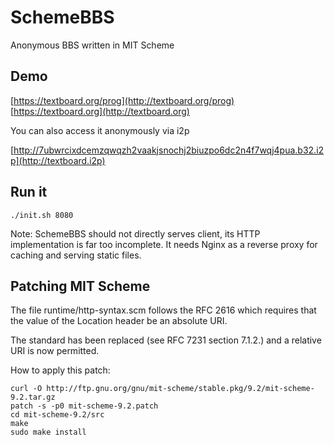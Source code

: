 # SchemeBBS

Anonymous BBS written in MIT Scheme

## Demo

[https://textboard.org/prog](http://textboard.org/prog)
[https://textboard.org](http://textboard.org)

You can also access it anonymously via i2p

[http://7ubwrcixdcemzqwqzh2vaakjsnochj2biuzpo6dc2n4f7wqj4pua.b32.i2p](http://textboard.i2p)

## Run it

```
./init.sh 8080
```

Note: SchemeBBS should not directly serves client, its HTTP implementation is 
far too incomplete. It needs Nginx as a reverse proxy for caching and serving
static files.

## Patching MIT Scheme

The file runtime/http-syntax.scm follows the RFC 2616 which requires
that the value of the Location header be an absolute URI.

The standard has been replaced (see RFC 7231 section 7.1.2.) and a
relative URI is now permitted.

How to apply this patch:

```
curl -O http://ftp.gnu.org/gnu/mit-scheme/stable.pkg/9.2/mit-scheme-9.2.tar.gz
patch -s -p0 mit-scheme-9.2.patch
cd mit-scheme-9.2/src
make
sudo make install
```

